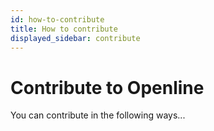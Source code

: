 ```yaml
---
id: how-to-contribute
title: How to contribute
displayed_sidebar: contribute
---
```


# Contribute to Openline

You can contribute in the following ways...